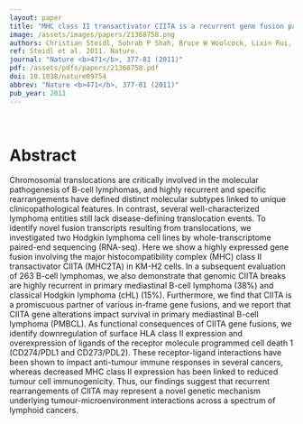```yaml
---
layout: paper
title: "MHC class II transactivator CIITA is a recurrent gene fusion partner in lymphoid cancers."
image: /assets/images/papers/21368758.png
authors: Christian Steidl, Sohrab P Shah, Bruce W Woolcock, Lixin Rui, Masahiro Kawahara, Pedro Farinha, Nathalie A Johnson, Yongjun Zhao, Adele Telenius, Susana Ben Neriah, Andrew McPherson, Barbara Meissner, Ujunwa C Okoye, Arjan Diepstra, Anke van den Berg, Mark Sun, Gillian Leung, Steven J Jones, Joseph M Connors, David G Huntsman, Kerry J Savage, Lisa M Rimsza, Douglas E Horsman, Louis M Staudt, Ulrich Steidl, Marco A Marra, Randy D Gascoyne
ref: Steidl et al. 2011. Nature.
journal: "Nature <b>471</b>, 377-81 (2011)"
pdf: /assets/pdfs/papers/21368758.pdf
doi: 10.1038/nature09754
abbrev: "Nature <b>471</b>, 377-81 (2011)"
pub_year: 2011
---
```


<br />
<div data-badge-popover="right" data-badge-type="donut" data-pmid="21368758" data-hide-no-mentions="true" class="altmetric-embed"></div>

# Abstract

Chromosomal translocations are critically involved in the molecular pathogenesis of B-cell lymphomas, and highly recurrent and specific rearrangements have defined distinct molecular subtypes linked to unique clinicopathological features. In contrast, several well-characterized lymphoma entities still lack disease-defining translocation events. To identify novel fusion transcripts resulting from translocations, we investigated two Hodgkin lymphoma cell lines by whole-transcriptome paired-end sequencing (RNA-seq). Here we show a highly expressed gene fusion involving the major histocompatibility complex (MHC) class II transactivator CIITA (MHC2TA) in KM-H2 cells. In a subsequent evaluation of 263 B-cell lymphomas, we also demonstrate that genomic CIITA breaks are highly recurrent in primary mediastinal B-cell lymphoma (38%) and classical Hodgkin lymphoma (cHL) (15%). Furthermore, we find that CIITA is a promiscuous partner of various in-frame gene fusions, and we report that CIITA gene alterations impact survival in primary mediastinal B-cell lymphoma (PMBCL). As functional consequences of CIITA gene fusions, we identify downregulation of surface HLA class II expression and overexpression of ligands of the receptor molecule programmed cell death 1 (CD274/PDL1 and CD273/PDL2). These receptor-ligand interactions have been shown to impact anti-tumour immune responses in several cancers, whereas decreased MHC class II expression has been linked to reduced tumour cell immunogenicity. Thus, our findings suggest that recurrent rearrangements of CIITA may represent a novel genetic mechanism underlying tumour-microenvironment interactions across a spectrum of lymphoid cancers.

